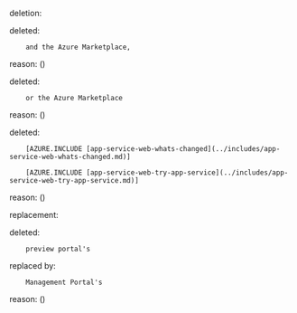 deletion:

deleted:

		and the Azure Marketplace,

reason: ()

deleted:

		or the Azure Marketplace

reason: ()

deleted:

		[AZURE.INCLUDE [app-service-web-whats-changed](../includes/app-service-web-whats-changed.md)]
		
		[AZURE.INCLUDE [app-service-web-try-app-service](../includes/app-service-web-try-app-service.md)]

reason: ()

replacement:

deleted:

		preview portal's

replaced by:

		Management Portal's

reason: ()

